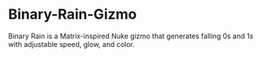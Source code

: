 # Binary-Rain-Gizmo
Binary Rain is a Matrix-inspired Nuke gizmo that generates falling 0s and 1s with adjustable speed, glow, and color.
